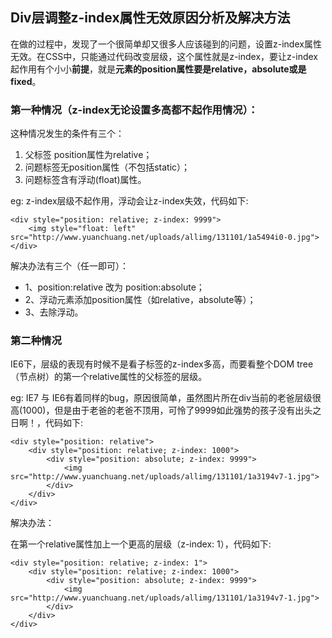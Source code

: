 Div层调整z-index属性无效原因分析及解决方法
------------
在做的过程中，发现了一个很简单却又很多人应该碰到的问题，设置z-index属性无效。在CSS中，只能通过代码改变层级，这个属性就是z-index，要让z-index起作用有个小小**前提**，就是**元素的position属性要是relative，absolute或是fixed**。

### 第一种情况（z-index无论设置多高都不起作用情况）：
这种情况发生的条件有三个：
1. 父标签 position属性为relative；
2. 问题标签无position属性（不包括static）；
3. 问题标签含有浮动(float)属性。

eg: z-index层级不起作用，浮动会让z-index失效，代码如下:

```
<div style="position: relative; z-index: 9999"> 
	<img style="float: left" src="http://www.yuanchuang.net/uploads/allimg/131101/1a5494i0-0.jpg"> 
</div>
```
解决办法有三个（任一即可）：
- 1、position:relative 改为 position:absolute；
- 2、浮动元素添加position属性（如relative，absolute等）；
- 3、去除浮动。
### 第二种情况
IE6下，层级的表现有时候不是看子标签的z-index多高，而要看整个DOM tree（节点树）的第一个relative属性的父标签的层级。

eg: 
IE7 与 IE6有着同样的bug，原因很简单，虽然图片所在div当前的老爸层级很高(1000)，但是由于老爸的老爸不顶用，可怜了9999如此强势的孩子没有出头之日啊！，代码如下:

```
<div style="position: relative"> 
	<div style="position: relative; z-index: 1000"> 
		<div style="position: absolute; z-index: 9999"> 
			<img src="http://www.yuanchuang.net/uploads/allimg/131101/1a3194v7-1.jpg"> 
		</div> 
	</div> 
</div>
```
解决办法： 

在第一个relative属性加上一个更高的层级（z-index: 1），代码如下:

```
<div style="position: relative; z-index: 1"> 
	<div style="position: relative; z-index: 1000"> 
		<div style="position: absolute; z-index: 9999"> 
			<img src="http://www.yuanchuang.net/uploads/allimg/131101/1a3194v7-1.jpg"> 
		</div> 
	</div> 
</div>
```
